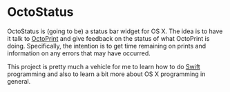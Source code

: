 # OctoStatus

OctoStatus is (going to be) a status bar widget for OS X. The idea is to have it talk to [OctoPrint](https://github.com/foosel/OctoPrint) and give feedback on the status of what OctoPrint is doing. Specifically, the intention is to get time remaining on prints and information on any errors that may have occurred.

This project is pretty much a vehicle for me to learn how to do [Swift](https://developer.apple.com/swift/) programming and also to learn a bit more about OS X programming in general.
